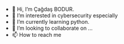 - 👋 Hi, I’m Çağdaş BODUR.
- 👀 I’m interested in cybersecurity especially 
- 🌱 I’m currently learning python.
- 💞️ I’m looking to collaborate on ...
- 📫 How to reach me 

<!---
cagdasbodur/cagdasbodur is a ✨ special ✨ repository because its `README.md` (this file) appears on your GitHub profile.
You can click the Preview link to take a look at your changes.
--->
